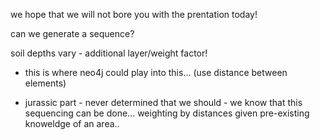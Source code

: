 
we hope that we will not bore you with the prentation today!

can we generate a sequence?

soil depths vary - additional layer/weight factor! 
- this is where neo4j could play into this... (use distance between elements)

- jurassic part - never determined that we should - we know that this sequencing can be done... weighting by distances given pre-existing knoweldge of an area..

